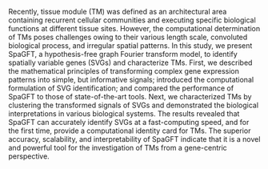 Recently, tissue module (TM) was defined as an architectural area containing recurrent cellular communities and executing specific biological functions at different tissue sites. However, the computational determination of TMs poses challenges owing to their various length scale, convoluted biological process, and irregular spatial patterns. In this study, we present SpaGFT, a hypothesis-free graph Fourier transform model, to identify spatially variable genes (SVGs) and characterize TMs. First, we described the mathematical principles of transforming complex gene expression patterns into simple, but informative signals; introduced the computational formulation of SVG identification; and compared the performance of SpaGFT to those of state-of-the-art tools. Next, we characterized TMs by clustering the transformed signals of SVGs and demonstrated the biological interpretations in various biological systems. The results revealed that SpaGFT can accurately identify SVGs at a fast-computing speed, and for the first time, provide a computational identity card for TMs. The superior accuracy, scalability, and interpretability of SpaGFT indicate that it is a novel and powerful tool for the investigation of TMs from a gene-centric perspective.
